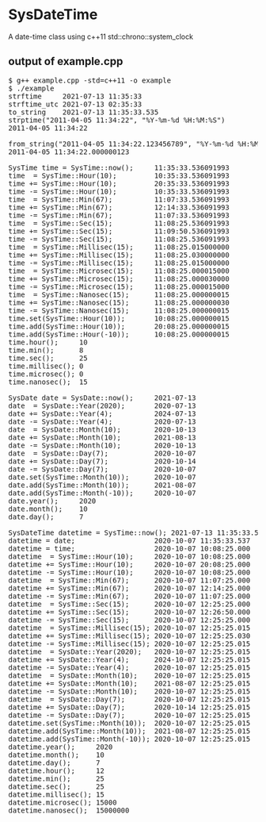 # SysDateTime
A date-time class using c++11 std::chrono::system_clock

## output of example.cpp
<pre>
$ g++ example.cpp -std=c++11 -o example
$ ./example
strftime     2021-07-13 11:35:33
strftime_utc 2021-07-13 02:35:33
to_string    2021-07-13 11:35:33.535
strptime("2011-04-05 11:34:22", "%Y-%m-%d %H:%M:%S") 
2011-04-05 11:34:22

from_string("2011-04-05 11:34:22.123456789", "%Y-%m-%d %H:%M:%S.%N") 
2011-04-05 11:34:22.000000123

SysTime time = SysTime::now();     11:35:33.536091993
time  = SysTime::Hour(10);         10:35:33.536091993
time += SysTime::Hour(10);         20:35:33.536091993
time -= SysTime::Hour(10);         10:35:33.536091993
time  = SysTime::Min(67);          11:07:33.536091993
time += SysTime::Min(67);          12:14:33.536091993
time -= SysTime::Min(67);          11:07:33.536091993
time  = SysTime::Sec(15);          11:08:25.536091993
time += SysTime::Sec(15);          11:09:50.536091993
time -= SysTime::Sec(15);          11:08:25.536091993
time  = SysTime::Millisec(15);     11:08:25.015000000
time += SysTime::Millisec(15);     11:08:25.030000000
time -= SysTime::Millisec(15);     11:08:25.015000000
time  = SysTime::Microsec(15);     11:08:25.000015000
time += SysTime::Microsec(15);     11:08:25.000030000
time -= SysTime::Microsec(15);     11:08:25.000015000
time  = SysTime::Nanosec(15);      11:08:25.000000015
time += SysTime::Nanosec(15);      11:08:25.000000030
time -= SysTime::Nanosec(15);      11:08:25.000000015
time.set(SysTime::Hour(10));       10:08:25.000000015
time.add(SysTime::Hour(10));       20:08:25.000000015
time.add(SysTime::Hour(-10));      10:08:25.000000015
time.hour();     10
time.min();      8
time.sec();      25
time.millisec(); 0
time.microsec(); 0
time.nanosec();  15

SysDate date = SysDate::now();     2021-07-13
date  = SysDate::Year(2020);       2020-07-13
date += SysDate::Year(4);          2024-07-13
date -= SysDate::Year(4);          2020-07-13
date  = SysDate::Month(10);        2020-10-13
date += SysDate::Month(10);        2021-08-13
date -= SysDate::Month(10);        2020-10-13
date  = SysDate::Day(7);           2020-10-07
date += SysDate::Day(7);           2020-10-14
date -= SysDate::Day(7);           2020-10-07
date.set(SysTime::Month(10));      2020-10-07
date.add(SysTime::Month(10));      2021-08-07
date.add(SysTime::Month(-10));     2020-10-07
date.year();     2020
date.month();    10
date.day();      7

SysDateTime datetime = SysTime::now(); 2021-07-13 11:35:33.537
datetime = date;                   2020-10-07 11:35:33.537
datetime = time;                   2020-10-07 10:08:25.000
datetime  = SysTime::Hour(10);     2020-10-07 10:08:25.000
datetime += SysTime::Hour(10);     2020-10-07 20:08:25.000
datetime -= SysTime::Hour(10);     2020-10-07 10:08:25.000
datetime  = SysTime::Min(67);      2020-10-07 11:07:25.000
datetime += SysTime::Min(67);      2020-10-07 12:14:25.000
datetime -= SysTime::Min(67);      2020-10-07 11:07:25.000
datetime  = SysTime::Sec(15);      2020-10-07 12:25:25.000
datetime += SysTime::Sec(15);      2020-10-07 12:26:50.000
datetime -= SysTime::Sec(15);      2020-10-07 12:25:25.000
datetime  = SysTime::Millisec(15); 2020-10-07 12:25:25.015
datetime += SysTime::Millisec(15); 2020-10-07 12:25:25.030
datetime -= SysTime::Millisec(15); 2020-10-07 12:25:25.015
datetime  = SysDate::Year(2020);   2020-10-07 12:25:25.015
datetime += SysDate::Year(4);      2024-10-07 12:25:25.015
datetime -= SysDate::Year(4);      2020-10-07 12:25:25.015
datetime  = SysDate::Month(10);    2020-10-07 12:25:25.015
datetime += SysDate::Month(10);    2021-08-07 12:25:25.015
datetime -= SysDate::Month(10);    2020-10-07 12:25:25.015
datetime  = SysDate::Day(7);       2020-10-07 12:25:25.015
datetime += SysDate::Day(7);       2020-10-14 12:25:25.015
datetime -= SysDate::Day(7);       2020-10-07 12:25:25.015
datetime.set(SysTime::Month(10));  2020-10-07 12:25:25.015
datetime.add(SysTime::Month(10));  2021-08-07 12:25:25.015
datetime.add(SysTime::Month(-10)); 2020-10-07 12:25:25.015
datetime.year();     2020
datetime.month();    10
datetime.day();      7
datetime.hour();     12
datetime.min();      25
datetime.sec();      25
datetime.millisec(); 15
datetime.microsec(); 15000
datetime.nanosec();  15000000

</pre>
